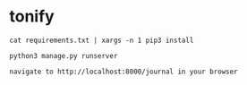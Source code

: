 # tonify

`cat requirements.txt | xargs -n 1 pip3 install`

`python3 manage.py runserver`

`navigate to http://localhost:8000/journal in your browser`
